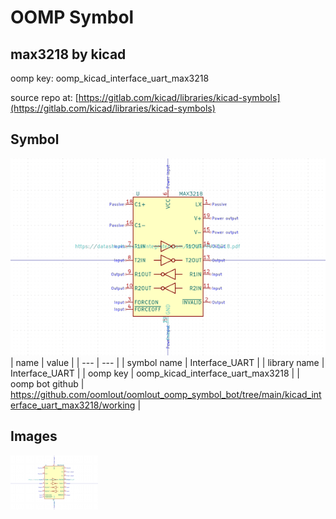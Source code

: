 # OOMP Symbol  
## max3218  by kicad  
  
oomp key: oomp_kicad_interface_uart_max3218  
  
source repo at: [https://gitlab.com/kicad/libraries/kicad-symbols](https://gitlab.com/kicad/libraries/kicad-symbols)  
## Symbol  
  
[![working.png](working_600.png)](working.png)  
| name | value | 
| --- | --- | 
| symbol name | Interface_UART | 
| library name | Interface_UART | 
| oomp key | oomp_kicad_interface_uart_max3218 | 
| oomp bot github | https://github.com/oomlout/oomlout_oomp_symbol_bot/tree/main/kicad_interface_uart_max3218/working | 
## Images  
  
[![working.png](working_140.png)](working.png)  
